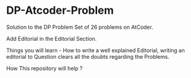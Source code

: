 # DP-Atcoder-Problem
Solution to the DP Problem Set of 26 problems on AtCoder.

Add Editorial in the Editorial Section. 

Things you will learn - How to write a well explained Editorial, writing an editorial to Question clears all the doubts regarding the Problems.

How This repository will help ?

